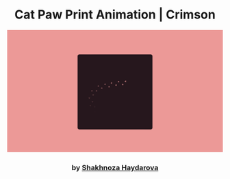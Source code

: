 <div align="center">

# Cat Paw Print Animation | Crimson

<img src="admin/base.png">

### by <a href="https://github.com/shahnozahaydarova">Shakhnoza Haydarova</a>

</div>